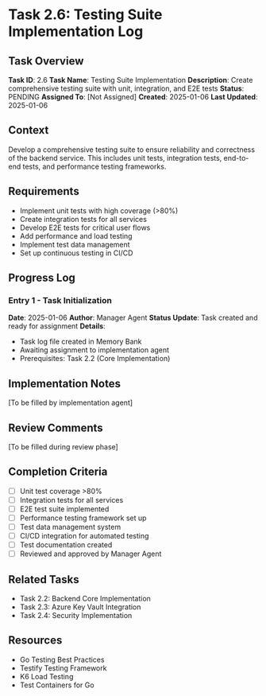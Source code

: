 # Task 2.6: Testing Suite Implementation Log

## Task Overview
**Task ID**: 2.6
**Task Name**: Testing Suite Implementation
**Description**: Create comprehensive testing suite with unit, integration, and E2E tests
**Status**: PENDING
**Assigned To**: [Not Assigned]
**Created**: 2025-01-06
**Last Updated**: 2025-01-06

## Context
Develop a comprehensive testing suite to ensure reliability and correctness of the backend service. This includes unit tests, integration tests, end-to-end tests, and performance testing frameworks.

## Requirements
- Implement unit tests with high coverage (>80%)
- Create integration tests for all services
- Develop E2E tests for critical user flows
- Add performance and load testing
- Implement test data management
- Set up continuous testing in CI/CD

## Progress Log

### Entry 1 - Task Initialization
**Date**: 2025-01-06
**Author**: Manager Agent
**Status Update**: Task created and ready for assignment
**Details**: 
- Task log file created in Memory Bank
- Awaiting assignment to implementation agent
- Prerequisites: Task 2.2 (Core Implementation)

## Implementation Notes
[To be filled by implementation agent]

## Review Comments
[To be filled during review phase]

## Completion Criteria
- [ ] Unit test coverage >80%
- [ ] Integration tests for all services
- [ ] E2E test suite implemented
- [ ] Performance testing framework set up
- [ ] Test data management system
- [ ] CI/CD integration for automated testing
- [ ] Test documentation created
- [ ] Reviewed and approved by Manager Agent

## Related Tasks
- Task 2.2: Backend Core Implementation
- Task 2.3: Azure Key Vault Integration
- Task 2.4: Security Implementation

## Resources
- Go Testing Best Practices
- Testify Testing Framework
- K6 Load Testing
- Test Containers for Go